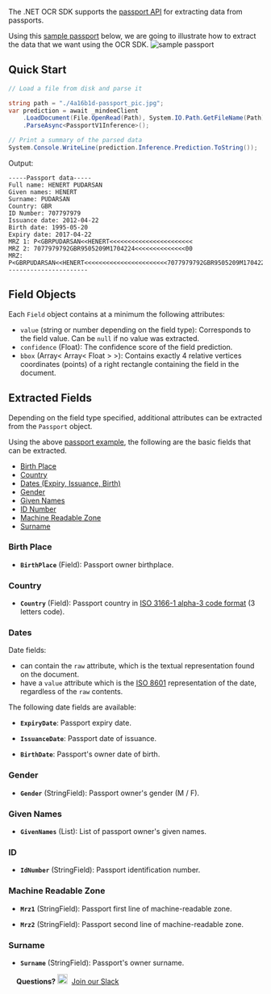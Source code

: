The .NET OCR SDK supports the [passport API](https://developers.mindee.com/docs/passport-ocr) for extracting data from passports.

Using this [sample passport](https://files.readme.io/4a16b1d-passport_pic.jpg) below, we are going to illustrate how to extract the data that we want using the  OCR SDK.
![sample passport](https://files.readme.io/4a16b1d-passport_pic.jpg)

## Quick Start
```csharp
// Load a file from disk and parse it

string path = "./4a16b1d-passport_pic.jpg";
var prediction = await _mindeeClient
    .LoadDocument(File.OpenRead(Path), System.IO.Path.GetFileName(Path))
    .ParseAsync<PassportV1Inference>();

// Print a summary of the parsed data
System.Console.WriteLine(prediction.Inference.Prediction.ToString());
```

Output:
```
-----Passport data-----
Full name: HENERT PUDARSAN
Given names: HENERT
Surname: PUDARSAN
Country: GBR
ID Number: 707797979
Issuance date: 2012-04-22
Birth date: 1995-05-20
Expiry date: 2017-04-22
MRZ 1: P<GBRPUDARSAN<<HENERT<<<<<<<<<<<<<<<<<<<<<<<
MRZ 2: 7077979792GBR9505209M1704224<<<<<<<<<<<<<<00
MRZ: P<GBRPUDARSAN<<HENERT<<<<<<<<<<<<<<<<<<<<<<<7077979792GBR9505209M1704224<<<<<<<<<<<<<<00
----------------------
```

## Field Objects
Each `Field` object contains at a minimum the following attributes:

* `value` (string or number depending on the field type):
  Corresponds to the field value. Can be `null` if no value was extracted.
* `confidence` (Float):
  The confidence score of the field prediction.
* `bbox` (Array< Array< Float > >):
  Contains exactly 4 relative vertices coordinates (points) of a right rectangle containing the field in the document.

## Extracted Fields
Depending on the field type specified, additional attributes can be extracted from the `Passport` object.

Using the above [passport example](https://files.readme.io/4a16b1d-passport_pic.jpg), the following are the basic fields that can be extracted.

- [Birth Place](#birth-place)
- [Country](#country)
- [Dates (Expiry, Issuance, Birth)](#dates)
- [Gender](#gender)
- [Given Names](#given-names)
- [ID Number](#id)
- [Machine Readable Zone](#machine-readable-zone)
- [Surname](#surname)

### Birth Place

* **`BirthPlace`** (Field): Passport owner birthplace.

### Country
* **`Country`** (Field): Passport country in [ISO 3166-1 alpha-3 code format](https://en.wikipedia.org/wiki/ISO_3166-1_alpha-3) (3 letters code).

### Dates
Date fields:
* can contain the `raw` attribute, which is the textual representation found on the document.
* have a `value` attribute which is the [ISO 8601](https://en.wikipedia.org/wiki/ISO_8601) representation of the date, regardless of the `raw` contents.

The following date fields are available:
- **`ExpiryDate`**: Passport expiry date.

- **`IssuanceDate`**: Passport date of issuance.

- **`BirthDate`**: Passport's owner date of birth.

### Gender

- **`Gender`** (StringField): Passport owner's gender (M / F).

### Given Names

* **`GivenNames`** (List<StringField>): List of passport owner's given names.

### ID

* **`IdNumber`** (StringField): Passport identification number.

### Machine Readable Zone

* **`Mrz1`** (StringField): Passport first line of machine-readable zone.

* **`Mrz2`** (StringField): Passport second line of machine-readable zone.

### Surname
* **`Surname`** (StringField): Passport's owner surname.

&nbsp;
&nbsp;
**Questions?**
<img alt="Slack Logo Icon" style="display:inline!important" src="https://files.readme.io/5b83947-Slack.png" width="20" height="20">&nbsp;&nbsp;[Join our Slack](https://slack.mindee.com)
